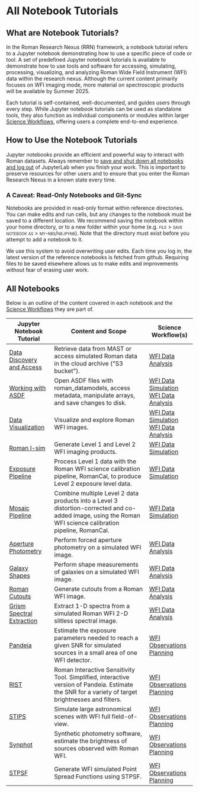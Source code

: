# All Notebook Tutorials

## What are Notebook Tutorials?
In the Roman Research Nexus (RRN) framework, a notebook tutorial refers to a Jupyter notebook demonstrating how to use a specific piece of code or tool. A set of predefined Jupyter notebook tutorials is available to demonstrate how to use tools and software for accessing, simulating, processing, visualizing, and analyzing Roman Wide Field Instrument (WFI) data within the research nexus. Although the current content primarily focuses on WFI imaging mode, more material on spectroscopic products will be available by Summer 2025.

Each tutorial is self-contained, well-documented, and guides users through every step. While Jupyter notebook tutorials can be used as standalone tools, they also function as individual components or modules within larger [Science Workflows](./workflows.md), offering users a complete end-to-end experience.

## How to Use the Notebook Tutorials
Jupyter notebooks provide an efficient and powerful way to interact with Roman datasets. Always remember to [save and shut down all notebooks and log out](./jupyter.md) of JupyterLab when you finish your work. This is important to preserve resources for other users and to ensure that you enter the Roman Research Nexus in a known state every time.

### A Caveat: Read-Only Notebooks and Git-Sync
Notebooks are provided in read-only format within reference directories. You can make edits and run cells, but any changes to the notebook must be saved to a different location. We recommend saving the notebook within your home directory, or to a new folder within your home (e.g. <span style="font-variant:small-caps;">file > save notebook as > my-nbs/nb.ipynb</span>). Note that the directory must exist before you attempt to add a notebook to it.

We use this system to avoid overwriting user edits. Each time you log in, the latest version of the reference notebooks is fetched from github. Requiring files to be saved elsewhere allows us to make edits and improvements without fear of erasing user work.

## All Notebooks
Below is an outline of the content covered in each notebook and the [Science Workflows](./workflows.md) they are part of. 

| Jupyter Notebook Tutorial                                                                                   | Content and Scope                                                                                                       | Science Workflow(s)                      |
|-------------------------------------------------------------------------------------------------------------|-------------------------------------------------------------------------------------------------------------------------|------------------------------------------|
| [Data Discovery and Access](../content/notebooks/data_discovery_and_access/data_discovery_and_access.ipynb) | Retrieve data from MAST or access simulated Roman data in the cloud archive ("S3 bucket").                                                                          | [WFI Data Analysis](./workflows/wfi-data-analysys.md)                        |
| [Working with ASDF](../content/notebooks/working_with_asdf/working_with_asdf.ipynb)                         | Open ASDF files with roman_datamodels, access metadata, manipulate arrays, and save changes to disk.                     | [WFI Data Simulation](./workflows/wfi-data-sim.md)<br>[WFI Data Analysis](./workflows/wfi-data-analysys.md) |
| [Data Visualization](../content/notebooks/data_visualization/data_visualization.ipynb)                      | Visualize and explore Roman WFI images.                                                               | [WFI Data Simulation](./workflows/wfi-data-sim.md)<br>[WFI Data Analysis](./workflows/wfi-data-analysys.md) |
| [Roman I-sim](../content/notebooks/romanisim/romanisim.ipynb)                                               | Generate Level 1 and Level 2 WFI imaging products.                                                                      | [WFI Data Simulation](./workflows/wfi-data-sim.md)                    |
| [Exposure Pipeline](../content/notebooks/exposure_pipeline/exposure_pipeline.ipynb)                                                     | Process Level 1 data with the Roman WFI science calibration pipeline, RomanCal, to produce Level 2 exposure level data.                                                      | [WFI Data Simulation](./workflows/wfi-data-sim.md) |
| [Mosaic Pipeline](../content/notebooks/mosaic_pipeline/mosaic_pipeline.ipynb)                                                     | Combine multiple Level 2 data products into a Level 3 distortion-corrected and co-added image, using the Roman WFI science calibration pipeline, RomanCal.                                                        | [WFI Data Simulation](./workflows/wfi-data-sim.md) |
| [Aperture Photometry](../content/notebooks/aperture_photometry/aperture_photometry.ipynb)                   | Perform forced aperture photometry on a simulated WFI image.                                                            | [WFI Data Analysis](./workflows/wfi-data-analysys.md)                        |
| [Galaxy Shapes](../content/notebooks/measuring_galaxy_shapes/measuring_galaxy_shapes.ipynb)                 | Perform shape measurements of galaxies on a simulated WFI image.                                                        | [WFI Data Analysis](./workflows/wfi-data-analysys.md)                        |
| [Roman Cutouts](../content/notebooks/roman_cutouts/roman_cutouts.ipynb)                 | Generate cutouts from a Roman WFI image.                                                        | [WFI Data Analysis](./workflows/wfi-data-analysys.md)   
| [Grism Spectral Extraction](../content/notebooks/grism_spectral_extraction/grism_spectral_extraction.ipynb)                 | Extract 1-D spectra from a simulated Roman WFI 2-D slitless spectral image.                                                        | [WFI Data Analysis](./workflows/wfi-data-analysys.md)     |
| [Pandeia](../content/notebooks/pandeia/pandeia.ipynb)                                                       | Estimate the exposure parameters needed to reach a given SNR for simulated sources in a small area of one WFI detector. | [WFI Observations Planning](./workflows/wfi-obs-plan.md)                |
| [RIST](../content/notebooks/rist/rist.ipynb)                                                                | Roman Interactive Sensitivity Tool. Simplified, interactive version of Pandeia. Estimate the SNR for a variety of target brightnesses and filters.          | [WFI Observations Planning](./workflows/wfi-obs-plan.md)                |
| [STIPS](../content/notebooks/stips/stips.ipynb)                                                             | Simulate large astronomical scenes with WFI full field-of-view.                                                         | [WFI Observations Planning](./workflows/wfi-obs-plan.md)                |
| [Synphot](../content/notebooks/synphot/synphot.ipynb)                                 | Synthetic photometry software, estimate the brightness of sources observed with Roman WFI.                              | [WFI Observations Planning](./workflows/wfi-obs-plan.md)                |
| [STPSF](../content/notebooks/stpsf/stpsf.ipynb)                                                       | Generate WFI simulated Point Spread Functions using STPSF.                                                            | [WFI Observations Planning](./workflows/wfi-obs-plan.md)                |
